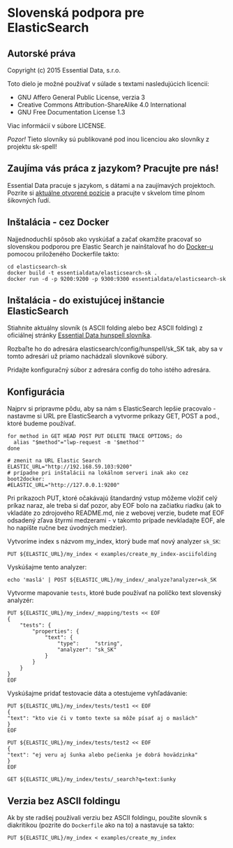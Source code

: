 Slovenská podpora pre ElasticSearch
===================================

Autorské práva
--------------

Copyright (c) 2015 Essential Data, s.r.o.

Toto dielo je možné používať v súlade s textami nasledujúcich licencií:

* GNU Affero General Public License, verzia 3
* Creative Commons Attribution-ShareAlike 4.0 International
* GNU Free Documentation License 1.3

Viac informácií v súbore LICENSE. 

*Pozor!* Tieto slovníky sú publikované pod inou licenciou ako slovníky z projektu sk-spell!

Zaujíma vás práca z jazykom? Pracujte pre nás!
----------------------------------------------

Essential Data pracuje s jazykom, s dátami a na zaujímavých projektoch. Pozrite si
[aktuálne otvorené pozície](http://www.essential-data.sk/pracujte-pre-nas/) a pracujte v skvelom
tíme plnom šikovných ľudí.

Inštalácia - cez Docker
-----------------------

Najjednoduchší spôsob ako vyskúšať a začať okamžite pracovať so slovenskou podporou pre Elastic Search je nainštalovať ho do [Docker-u](https://www.docker.com/) pomocou priloženého Dockerfile takto:

	cd elasticsearch-sk
	docker build -t essentialdata/elasticsearch-sk .
	docker run -d -p 9200:9200 -p 9300:9300 essentialdata/elasticsearch-sk

Inštalácia - do existujúcej inštancie ElasticSearch
---------------------------------------------

Stiahnite aktuálny slovník (s ASCII folding alebo bez ASCII folding) z oficiálnej stránky [Essential Data hunspell slovníka](https://github.com/essential-data/hunspell-sk/releases/latest).

Rozbaľte ho do adresára elasticsearch/config/hunspell/sk_SK tak, aby sa v tomto adresári už priamo nachádzali slovníkové súbory.

Pridajte konfiguračný súbor z adresára config do toho istého adresára.

Konfigurácia
------------

Najprv si pripravme pôdu, aby sa nám s ElasticSearch lepšie pracovalo - nastavme si URL pre ElasticSearch a vytvorme príkazy GET, POST a pod., ktoré budeme používať. 

    for method in GET HEAD POST PUT DELETE TRACE OPTIONS; do
      alias "$method"="lwp-request -m '$method'"
    done
    
    # zmenit na URL Elastic Search
    ELASTIC_URL="http://192.168.59.103:9200"
    # prípadne pri inštalácii na lokálnom serveri inak ako cez boot2docker:
    #ELASTIC_URL="http://127.0.0.1:9200"
    

Pri príkazoch PUT, ktoré očakávajú štandardný vstup môžeme vložiť celý príkaz naraz, ale treba si dať pozor, aby EOF bolo na začiatku riadku (ak to vkladáte zo zdrojového README.md, nie z webovej verzie, budete mať EOF odsadený zľava štyrmi medzerami - v takomto prípade nevkladajte EOF, ale ho napíšte ručne bez úvodných medzier).

Vytvoríme index s názvom my_index, ktorý bude mať nový analyzer ```sk_SK```:


    PUT ${ELASTIC_URL}/my_index < examples/create_my_index-asciifolding

Vyskúšajme tento analyzer:

    echo 'maslá' | POST ${ELASTIC_URL}/my_index/_analyze?analyzer=sk_SK

Vytvorme mapovanie ```tests```, ktoré bude používať na políčko text slovenský analyzér:

    PUT ${ELASTIC_URL}/my_index/_mapping/tests << EOF
    {
        "tests": {
            "properties": {
                "text": {
                    "type":     "string",
                    "analyzer": "sk_SK"
                }
            }
        }
    }
    EOF

Vyskúšajme pridať testovacie dáta a otestujeme vyhľadávanie:

    PUT ${ELASTIC_URL}/my_index/tests/test1 << EOF
    {
    "text": "kto vie či v tomto texte sa môže písať aj o maslách"
    }
    EOF
    
    PUT ${ELASTIC_URL}/my_index/tests/test2 << EOF
    {
    "text": "ej veru aj šunka alebo pečienka je dobrá hovädzinka"
    }
    EOF
    
    GET ${ELASTIC_URL}/my_index/tests/_search?q=text:šunky


Verzia bez ASCII foldingu
-------------------------

Ak by ste radšej používali verziu bez ASCII foldingu, použite slovník s diakritikou
(pozrite do ```Dockerfile``` ako na to) a nastavuje sa takto:

    PUT ${ELASTIC_URL}/my_index < examples/create_my_index